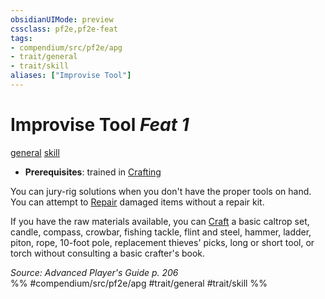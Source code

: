 ```yaml
---
obsidianUIMode: preview
cssclass: pf2e,pf2e-feat
tags:
- compendium/src/pf2e/apg
- trait/general
- trait/skill
aliases: ["Improvise Tool"]
---
```

# Improvise Tool  *Feat 1*  
[general](rules/traits/general.md)  [skill](rules/traits/skill.md)  

- **Prerequisites**: trained in [Crafting](compendium/skills.md#Crafting)

You can jury-rig solutions when you don't have the proper tools on hand. You can attempt to [Repair](rules/actions/repair.md) damaged items without a repair kit.

If you have the raw materials available, you can [Craft](rules/actions/craft.md) a basic caltrop set, candle, compass, crowbar, fishing tackle, flint and steel, hammer, ladder, piton, rope, 10-foot pole, replacement thieves' picks, long or short tool, or torch without consulting a basic crafter's book.

*Source: Advanced Player's Guide p. 206*  
%% #compendium/src/pf2e/apg #trait/general #trait/skill %%